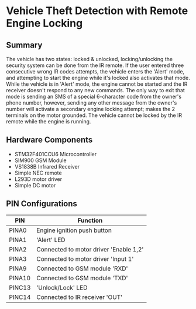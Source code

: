 # Vehicle Theft Detection with Remote Engine Locking
## Summary
The vehicle has two states: locked & unlocked, locking/unlocking the security system can be done from the IR remote. If the user entered three consecutive wrong IR codes attempts, the vehicle enters the 'Alert' mode, and attempting to start the engine while it's locked also activates that mode. While the vehicle is in 'Alert' mode, the engine cannot be started and the IR receiver doesn't respond to any new commands. The only way to exit that mode is sending an SMS of a special 6-character code from the owner's phone number, however, sending any other message from the owner's number will activate a secondary engine locking attempt; makes the 2 terminals on the motor grounded. The vehicle cannot be locked by the IR remote while the engine is running.
## Hardware Components
* STM32F401CCU6 Microcontroller
* SIM900 GSM Module
* VS1838B Infrared Receiver
* Simple NEC remote
* L293D motor driver
* Simple DC motor
## PIN Configurations
| PIN  |              Function                 |
|------|---------------------------------------|
|PINA0 | Engine ignition push button           |
|PINA1 | 'Alert' LED                           |
|PINA2 | Connected to motor driver 'Enable 1,2'|
|PINA3 | Connected to motor driver 'Input 1'   |
|PINA9 | Connected to GSM module 'RXD'         |
|PINA10| Connected to GSM module 'TXD'         |
|PINC13| 'Unlock/Lock' LED                     |
|PINC14| Connected to IR receiver 'OUT'        |
